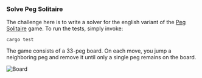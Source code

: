 ### Solve Peg Solitaire

The challenge here is to write a solver for the english variant of the [Peg Solitaire](https://en.wikipedia.org/wiki/Peg_solitaire) game. To run the tests, simply invoke:

```
cargo test
```

The game consists of a 33-peg board. On each move, you jump a neighboring peg and remove it until only a single peg remains on the board.

![Board](https://i.stack.imgur.com/yM9Et.jpg)
